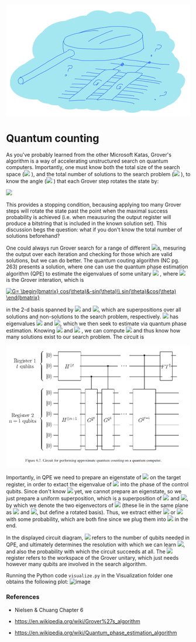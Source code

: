 
![image](graphic.PNG)

# Quantum counting

As you've probably learned from the other Microsoft Katas, Grover's algorithm is a way of accelerating unstructured search on quantum computers.  Importantly, one must know both the total size of the search space (<img src="https://render.githubusercontent.com/render/math?math=N"> ), and the total number of solutions to the search problem (<img src="https://render.githubusercontent.com/render/math?math=M"> ), to know the angle (<img src="https://render.githubusercontent.com/render/math?math=\theta"> ) that each Grover step rotates the state by:

<img src="https://render.githubusercontent.com/render/math?math=\sin^2{\theta/2} = M/2N">

This provides a stopping condition, becausing applying too many Grover steps will rotate the state past the point when the maximal success probability is achieved (i.e. when meausuring the output register will produce a bitstring that is included in the known solution set).  This discussion begs the question: what if you don't know the total number of solutions beforehand?  


One could always run Grover search for a range of different <img src="https://render.githubusercontent.com/render/math?math=M">s, mesuring the output over each iteration and checking for those which are valid solutions, but we can do better.  The quantum couting algorithm (NC pg. 263) presents a solution, where one can use the quantum phase estimation algorithm (QPE) to estimate the eigenvalues of some unitary <img src="https://render.githubusercontent.com/render/math?math=U"> , where <img src="https://render.githubusercontent.com/render/math?math=U">  is the Grover interation, which is 

<a href="https://www.codecogs.com/eqnedit.php?latex=G=&space;\begin{bmatrix}&space;cos(\theta)&-sin(\theta)\\&space;sin(\theta)&cos(\theta)&space;\end{bmatrix}" target="_blank"><img src="https://latex.codecogs.com/gif.latex?G=&space;\begin{bmatrix}&space;cos(\theta)&-sin(\theta)\\&space;sin(\theta)&cos(\theta)&space;\end{bmatrix}" title="G= \begin{bmatrix} cos(\theta)&-sin(\theta)\\ sin(\theta)&cos(\theta) \end{bmatrix}" /></a>

in the 2-d basis spanned by <img src="https://render.githubusercontent.com/render/math?math=|\alpha\rangle"> and <img src="https://render.githubusercontent.com/render/math?math=|\beta\rangle">, which are superpositions over all solutions and non-solutions to the search problem, respectively.  <img src="https://render.githubusercontent.com/render/math?math=G">  has eigenvalues <img src="https://render.githubusercontent.com/render/math?math=e^{i\theta}"> and <img src="https://render.githubusercontent.com/render/math?math=e^{i(2\pi-\theta)}">, which we then seek to estimate via quantum phase estimation.  Knowing <img src="https://render.githubusercontent.com/render/math?math=\theta"> and <img src="https://render.githubusercontent.com/render/math?math=N"> , we can compute <img src="https://render.githubusercontent.com/render/math?math=M">  and thus know how many solutions exist to our search problem.  The circuit is 

![image](circuit.PNG)

Importantly, in QPE we need to prepare an eigenstate of <img src="https://render.githubusercontent.com/render/math?math=U">  on the target register, in order to extact the eigenvalue of <img src="https://render.githubusercontent.com/render/math?math=|u\rangle"> into the phase of the control qubits.  Since don't know <img src="https://render.githubusercontent.com/render/math?math=\theta"> yet, we cannot prepare an eigenstate, so we just prepare a uniform superposition, which is a superposition of <img src="https://render.githubusercontent.com/render/math?math=|a\rangle"> and <img src="https://render.githubusercontent.com/render/math?math=|b\rangle">, by which we denote the two eigenvectors of <img src="https://render.githubusercontent.com/render/math?math=U"> (these lie in the same plane as <img src="https://render.githubusercontent.com/render/math?math=|\alpha\rangle"> and <img src="https://render.githubusercontent.com/render/math?math=|\beta\rangle">, but define a rotated basis).  Thus, we extract either <img src="https://render.githubusercontent.com/render/math?math=\theta"> or <img src="https://render.githubusercontent.com/render/math?math=2\pi - \theta"> with some probability, which are both fine since we plug them into <img src="https://render.githubusercontent.com/render/math?math=\sin^2 \theta/2"> in the end.

In the displayed circuit diagram, <img src="https://render.githubusercontent.com/render/math?math=t"> refers to the number of qubits needed in QPE, and ultimately determines the resolution with which we can learn <img src="https://render.githubusercontent.com/render/math?math=\theta">, and also the probability with which the circuit succeeds at all.  The <img src="https://render.githubusercontent.com/render/math?math=n"> register refers to the workspace of the Grover unitary, which just needs however many qubits are involved in the search algorithm.


Running the Python code `visualize.py` in the Visualization folder one obtains the following plot:
![image](https://user-images.githubusercontent.com/30697242/114305605-225c7f00-9ad9-11eb-98a5-cb6d88bb8d3e.png)



### References

- Nielsen & Chuang Chapter 6

- https://en.wikipedia.org/wiki/Grover%27s_algorithm

- https://en.wikipedia.org/wiki/Quantum_phase_estimation_algorithm
